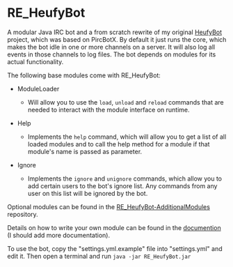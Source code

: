 RE_HeufyBot
===========

A modular Java IRC bot and a from scratch rewrite of my original [HeufyBot](https://github.com/Heufneutje/HeufyBot) project, which was based on PircBotX. By default it just runs the core, which makes the bot idle in one or more channels on a server. It will also log all events in those channels to log files. The bot depends on modules for its actual functionality.

The following base modules come with RE_HeufyBot:

- ModuleLoader
  - Will allow you to use the `load`, `unload` and `reload` commands that are needed to interact with the module interface on runtime.
  
- Help
  - Implements the `help` command, which will allow you to get a list of all loaded modules and to call the help method for a module if that module's name is passed as parameter.

- Ignore
  - Implements the `ignore` and `unignore` commands, which allow you to add certain users to the bot's ignore list. Any commands from any user on this list will be ignored by the bot.

Optional modules can be found in the [RE_HeufyBot-AdditionalModules](https://github.com/Heufneutje/RE_HeufyBot-AdditionalModules) repository.

Details on how to write your own module can be found in the [documention](http://logs.heufneutje.net/reheufybotdocs/) (I should add more documentation).

To use the bot, copy the "settings.yml.example" file into "settings.yml" and edit it. Then open a terminal and run `java -jar RE_HeufyBot.jar`
